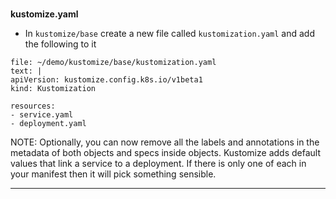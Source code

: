 
### 
**kustomize.yaml**



*   In `kustomize/base` create a new file called `kustomization.yaml` and add the following to it

```editor:append-lines-to-file
file: ~/demo/kustomize/base/kustomization.yaml
text: |
apiVersion: kustomize.config.k8s.io/v1beta1
kind: Kustomization

resources:	
- service.yaml
- deployment.yaml
```


NOTE: Optionally, you can now remove all the labels and annotations in the metadata of both objects and specs inside objects. Kustomize adds default values that link a service to a deployment. If there is only one of each in your manifest then it will pick something sensible.



---

